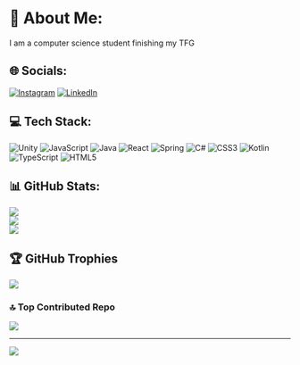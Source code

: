 # 💫 About Me:
I am a computer science student finishing my TFG


## 🌐 Socials:
[![Instagram](https://img.shields.io/badge/Instagram-%23E4405F.svg?logo=Instagram&logoColor=white)](https://instagram.com/antontaoh) [![LinkedIn](https://img.shields.io/badge/LinkedIn-%230077B5.svg?logo=linkedin&logoColor=white)](https://www.linkedin.com/in/antonio-p%C3%A9rez-anglada-6198992a2/) 

## 💻 Tech Stack:
![Unity](https://img.shields.io/badge/unity-%23000000.svg?style=for-the-badge&logo=unity&logoColor=white) ![JavaScript](https://img.shields.io/badge/javascript-%23323330.svg?style=for-the-badge&logo=javascript&logoColor=%23F7DF1E) ![Java](https://img.shields.io/badge/java-%23ED8B00.svg?style=for-the-badge&logo=openjdk&logoColor=white) ![React](https://img.shields.io/badge/react-%2320232a.svg?style=for-the-badge&logo=react&logoColor=%2361DAFB) ![Spring](https://img.shields.io/badge/spring-%236DB33F.svg?style=for-the-badge&logo=spring&logoColor=white) ![C#](https://img.shields.io/badge/c%23-%23239120.svg?style=for-the-badge&logo=csharp&logoColor=white) ![CSS3](https://img.shields.io/badge/css3-%231572B6.svg?style=for-the-badge&logo=css3&logoColor=white) ![Kotlin](https://img.shields.io/badge/kotlin-%237F52FF.svg?style=for-the-badge&logo=kotlin&logoColor=white) ![TypeScript](https://img.shields.io/badge/typescript-%23007ACC.svg?style=for-the-badge&logo=typescript&logoColor=white) ![HTML5](https://img.shields.io/badge/html5-%23E34F26.svg?style=for-the-badge&logo=html5&logoColor=white)
## 📊 GitHub Stats:
![](https://github-readme-stats.vercel.app/api?username=AngladaDev&theme=dark&hide_border=false&include_all_commits=true&count_private=true)<br/>
![](https://nirzak-streak-stats.vercel.app/?user=AngladaDev&theme=dark&hide_border=false)<br/>
![](https://github-readme-stats.vercel.app/api/top-langs/?username=AngladaDev&theme=dark&hide_border=false&include_all_commits=true&count_private=true&layout=compact)

## 🏆 GitHub Trophies
![](https://github-profile-trophy.vercel.app/?username=AngladaDev&theme=radical&no-frame=true&no-bg=true&margin-w=4)

### 🔝 Top Contributed Repo
![](https://github-contributor-stats.vercel.app/api?username=AngladaDev&limit=5&theme=dark&combine_all_yearly_contributions=true)

---
[![](https://visitcount.itsvg.in/api?id=AngladaDev&icon=0&color=0)](https://visitcount.itsvg.in)

<!-- Proudly created with GPRM ( https://gprm.itsvg.in ) -->
